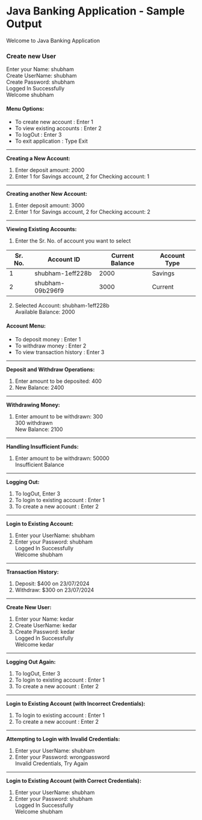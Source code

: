 # Java Banking Application - Sample Output

Welcome to Java Banking Application

### Create new User
Enter your Name: shubham  
Create UserName: shubham  
Create Password: shubham  
Logged In Successfully  
Welcome shubham

#### Menu Options:
- To create new account       : Enter 1
- To view existing accounts   : Enter 2
- To logOut                   : Enter 3
- To exit application         : Type Exit

---

**Creating a New Account:**

1. Enter deposit amount: 2000  
2. Enter 1 for Savings account, 2 for Checking account: 1  

---

**Creating another New Account:**

1. Enter deposit amount: 3000  
2. Enter 1 for Savings account, 2 for Checking account: 2  

---

**Viewing Existing Accounts:**

1. Enter the Sr. No. of account you want to select

| Sr. No. | Account ID            | Current Balance | Account Type |
|---------|-----------------------|-----------------|--------------|
| 1       | shubham-1eff228b       | 2000            | Savings      |
| 2       | shubham-09b296f9       | 3000            | Current      |

2. Selected Account: shubham-1eff228b  
   Available Balance: 2000

#### Account Menu:
- To deposit money                : Enter 1
- To withdraw money               : Enter 2
- To view transaction history     : Enter 3

---

**Deposit and Withdraw Operations:**

1. Enter amount to be deposited: 400  
2. New Balance: 2400

---

**Withdrawing Money:**

1. Enter amount to be withdrawn: 300  
   300 withdrawn  
   New Balance: 2100

---

**Handling Insufficient Funds:**

1. Enter amount to be withdrawn: 50000  
   Insufficient Balance

---

**Logging Out:**

1. To logOut, Enter 3  
2. To login to existing account        : Enter 1  
3. To create a new account             : Enter 2  

---

**Login to Existing Account:**

1. Enter your UserName: shubham  
2. Enter your Password: shubham  
   Logged In Successfully  
   Welcome shubham

---

**Transaction History:**

1. Deposit: $400 on 23/07/2024  
2. Withdraw: $300 on 23/07/2024

---

**Create New User:**

1. Enter your Name: kedar  
2. Create UserName: kedar  
3. Create Password: kedar  
   Logged In Successfully  
   Welcome kedar

---

**Logging Out Again:**

1. To logOut, Enter 3  
2. To login to existing account        : Enter 1  
3. To create a new account             : Enter 2  

---

**Login to Existing Account (with Incorrect Credentials):**

1. To login to existing account        : Enter 1  
2. To create a new account             : Enter 2  

---

**Attempting to Login with Invalid Credentials:**

1. Enter your UserName: shubham  
2. Enter your Password: wrongpassword  
   Invalid Credentials, Try Again  

---

**Login to Existing Account (with Correct Credentials):**

1. Enter your UserName: shubham  
2. Enter your Password: shubham  
   Logged In Successfully  
   Welcome shubham
